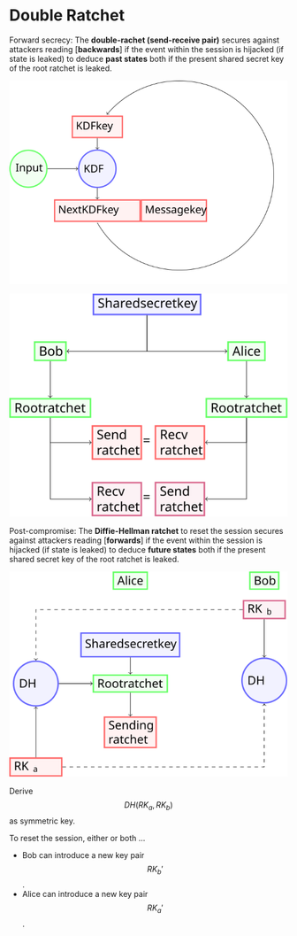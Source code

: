 # Double Ratchet

Forward secrecy: The **double-rachet (send-receive pair)** secures against attackers reading [**backwards**] if the event within the session is hijacked (if state is leaked) to deduce **past states** both if the present shared secret key of the root ratchet is leaked.

<img src="https://github.com/ursa-mikail/mechanisms/blob/main/security/double_ratchet/ratchet_turn_ratchet.svg" alt="ratchet_turn_ratchet">

![ratchet_symmetric](https://github.com/ursa-mikail/mechanisms/blob/main/security/double_ratchet/ratchet_symmetric.svg)

Post-compromise: The **Diffie-Hellman ratchet** to reset the session secures against attackers reading [**forwards**] if the event within the session is hijacked (if state is leaked) to deduce **future states** both if the present shared secret key of the root ratchet is leaked. 

![ratchet_dh](https://github.com/ursa-mikail/mechanisms/blob/main/security/double_ratchet/ratchet_dh.svg)

Derive $$ DH(RK_a, RK_b) $$ as symmetric key.

To reset the session, either or both ... 
- Bob can introduce a new key pair $$ RK_b' $$.
- Alice can introduce a new key pair $$ RK_a' $$.


